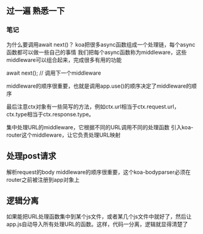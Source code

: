 ## 过一遍 熟悉一下

### 笔记
为什么要调用await next()？
koa把很多async函数组成一个处理链，每个async函数都可以做一些自己的事情
我们把每个async函数称为middleware，这些middleware可以组合起来，完成很多有用的功能

await next(); // 调用下一个middleware

middleware的顺序很重要，也就是调用app.use()的顺序决定了middleware的顺序

最后注意ctx对象有一些简写的方法，例如ctx.url相当于ctx.request.url，ctx.type相当于ctx.response.type。

集中处理URL的middleware，它根据不同的URL调用不同的处理函数
引入koa-router这个middleware，让它负责处理URL映射

## 处理post请求
解析request的body
middleware的顺序很重要，这个koa-bodyparser必须在router之前被注册到app对象上

## 逻辑分离
如果能把URL处理函数集中到某个js文件，或者某几个js文件中就好了，然后让app.js自动导入所有处理URL的函数。这样，代码一分离，逻辑就显得清楚了